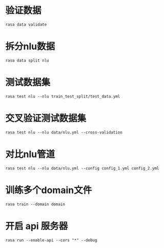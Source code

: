 # 验证数据
`rasa data validate`

# 拆分nlu数据
`rasa data split nlu`

# 测试数据集
`rasa test nlu --nlu train_test_split/test_data.yml`

# 交叉验证测试数据集
`rasa test nlu --nlu data/nlu.yml --cross-validation`

# 对比nlu管道
`rasa test nlu --nlu data/nlu.yml --config config_1.yml config_2.yml`

# 训练多个domain文件
`rasa train --domain domain`

# 开启 api 服务器
`rasa run --enable-api --cors "*" --debug`